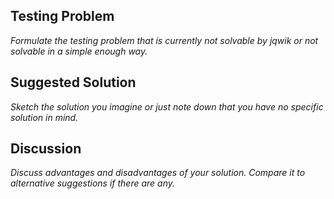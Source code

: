 ## Testing Problem

_Formulate the testing problem that is currently not solvable by _jqwik_
or not solvable in a simple enough way._

## Suggested Solution

_Sketch the solution you imagine or just note down that you have no specific solution in mind._

## Discussion

_Discuss advantages and disadvantages of your solution. Compare it to alternative
suggestions if there are any._


